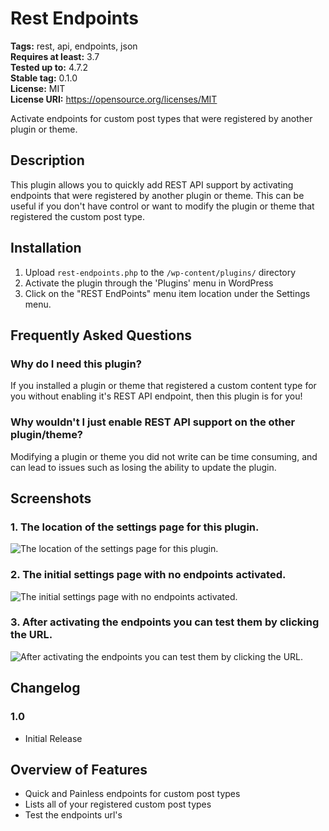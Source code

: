 # Rest Endpoints #
**Tags:** rest, api, endpoints, json   
**Requires at least:** 3.7  
**Tested up to:** 4.7.2  
**Stable tag:** 0.1.0  
**License:** MIT  
**License URI:** https://opensource.org/licenses/MIT   

Activate endpoints for custom post types that were registered by another plugin or theme. 

## Description ##
 
This plugin allows you to quickly add REST API support by activating endpoints that were registered by another plugin or theme. This can be useful if you don't have control or want to modify the plugin or theme
that registered the custom post type.  

## Installation ##

1. Upload `rest-endpoints.php` to the `/wp-content/plugins/` directory
2. Activate the plugin through the 'Plugins' menu in WordPress
3. Click on the "REST EndPoints" menu item location under the Settings menu. 

## Frequently Asked Questions ##

### Why do I need this plugin? ###

If you installed a plugin or theme that registered a custom content type for you without enabling it's REST API endpoint, then this plugin is for you!  

### Why wouldn't I just enable REST API support on the other plugin/theme? ###

Modifying a plugin or theme you did not write can be time consuming, and can lead to issues such as losing the ability to update the plugin.  

## Screenshots ##

### 1. The location of the settings page for this plugin. ###
![The location of the settings page for this plugin.](https://github.com/alexpflores/rest-endpoints/blob/master/assets/screenshot-1.png)

### 2. The initial settings page with no endpoints activated.  ###
![The initial settings page with no endpoints activated. ](https://github.com/alexpflores/rest-endpoints/blob/master/assets/screenshot-2.png)

### 3. After activating the endpoints you can test them by clicking the URL.  ###
![After activating the endpoints you can test them by clicking the URL. ](https://github.com/alexpflores/rest-endpoints/blob/master/assets/screenshot-3.png)


## Changelog ##

### 1.0 ###
* Initial Release 

## Overview of Features ##

* Quick and Painless endpoints for custom post types 
* Lists all of your registered custom post types  
* Test the endpoints url's  